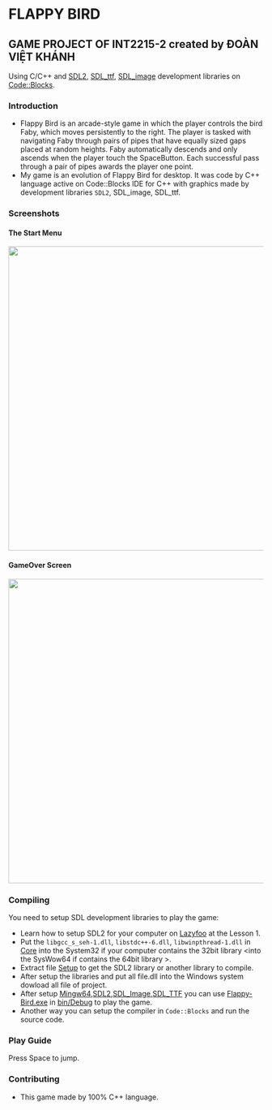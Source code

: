 # **FLAPPY BIRD**
## GAME PROJECT OF INT2215-2 created by ĐOÀN VIỆT KHÁNH

Using C/C++ and [SDL2](https://www.libsdl.org/), [SDL_ttf](https://www.libsdl.org/projects/SDL_ttf/), [SDL_image](https://www.libsdl.org/projects/SDL_image/) development libraries on [Code::Blocks](https://www.codeblocks.org/).

### Introduction
  * Flappy Bird is an arcade-style game in which the player controls the bird Faby, which moves persistently to the right. The player is tasked with navigating Faby through pairs of pipes that have equally sized gaps placed at random heights. Faby automatically descends and only ascends when the player touch the SpaceButton. Each successful pass through a pair of pipes awards the player one point.
  * My game is an evolution of Flappy Bird for desktop. It was code by C++ language active on Code::Blocks IDE for C++ with graphics made by development libraries `SDL2`, SDL_image, SDL_ttf.
### Screenshots
#### The Start Menu 

<img src="https://user-images.githubusercontent.com/72251681/116425366-70f57180-a86c-11eb-844d-9c7b5a7f0230.png" width="600">

#### GameOver Screen

<img src="https://user-images.githubusercontent.com/72251681/116425427-7ce13380-a86c-11eb-9fdb-b72c4d2d315b.png" width="600">

### Compiling
You need to setup SDL development libraries to play the game:
* Learn how to setup SDL2 for your computer on [Lazyfoo](https://lazyfoo.net/tutorials/SDL/index.php) at the Lesson 1.
* Put the `libgcc_s_seh-1.dll`, `libstdc++-6.dll`, `libwinpthread-1.dll` in [Core](https://github.com/khanhvankhanh141/Flappy_Bird/tree/main/Core) into the System32 if your computer contains the 32bit library <into the SysWow64 if contains the 64bit library >.
* Extract file [Setup](https://github.com/khanhvankhanh141/Flappy_Bird/blob/main/Setup.rar) to get the SDL2 library or another library to compile.
* After setup the libraries and put all file.dll into the Windows system dowload all file of project.
* After setup [Mingw64](https://sourceforge.net/projects/mingw-w64/files/Toolchains%20targetting%20Win64/Personal%20Builds/mingw-builds/8.1.0/threads-win32/seh/x86_64-8.1.0-release-win32-seh-rt_v6-rev0.7z/download),[SDL2](https://www.libsdl.org/download-2.0.php),[SDL_Image](https://www.libsdl.org/projects/SDL_image/),[SDL_TTF](https://www.libsdl.org/projects/SDL_ttf/) you can use [Flappy-Bird.exe](https://github.com/khanhvankhanh141/Flappy_Bird/blob/main/bin/Debug/Flappy_Bird.exe) in [bin/Debug](https://github.com/khanhvankhanh141/Flappy_Bird/tree/main/bin/Debug) to play the game.
* Another way you can setup the compiler in `Code::Blocks` and run the source code.
### Play Guide
Press Space to jump.
### Contributing 
* This game made by 100% C++ language.
